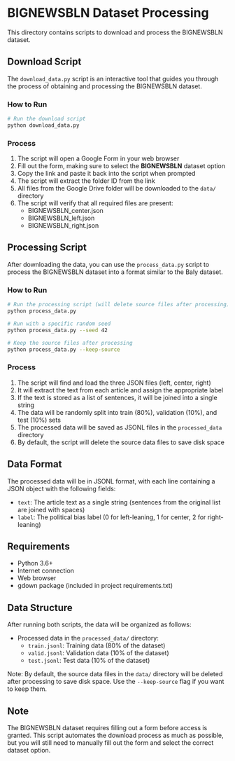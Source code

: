 # BIGNEWSBLN Dataset Processing

This directory contains scripts to download and process the BIGNEWSBLN dataset.

## Download Script

The `download_data.py` script is an interactive tool that guides you through the process of obtaining and processing the BIGNEWSBLN dataset.

### How to Run

```bash
# Run the download script
python download_data.py
```

### Process

1. The script will open a Google Form in your web browser
2. Fill out the form, making sure to select the **BIGNEWSBLN** dataset option
3. Copy the link and paste it back into the script when prompted
4. The script will extract the folder ID from the link
5. All files from the Google Drive folder will be downloaded to the `data/` directory
6. The script will verify that all required files are present:
   - BIGNEWSBLN_center.json
   - BIGNEWSBLN_left.json
   - BIGNEWSBLN_right.json

## Processing Script

After downloading the data, you can use the `process_data.py` script to process the BIGNEWSBLN dataset into a format similar to the Baly dataset.

### How to Run

```bash
# Run the processing script (will delete source files after processing)
python process_data.py

# Run with a specific random seed
python process_data.py --seed 42

# Keep the source files after processing
python process_data.py --keep-source
```

### Process

1. The script will find and load the three JSON files (left, center, right)
2. It will extract the text from each article and assign the appropriate label
3. If the text is stored as a list of sentences, it will be joined into a single string
4. The data will be randomly split into train (80%), validation (10%), and test (10%) sets
5. The processed data will be saved as JSONL files in the `processed_data` directory
6. By default, the script will delete the source data files to save disk space

## Data Format

The processed data will be in JSONL format, with each line containing a JSON object with the following fields:
- `text`: The article text as a single string (sentences from the original list are joined with spaces)
- `label`: The political bias label (0 for left-leaning, 1 for center, 2 for right-leaning)

## Requirements

- Python 3.6+
- Internet connection
- Web browser
- gdown package (included in project requirements.txt)

## Data Structure

After running both scripts, the data will be organized as follows:
- Processed data in the `processed_data/` directory:
  - `train.jsonl`: Training data (80% of the dataset)
  - `valid.jsonl`: Validation data (10% of the dataset)
  - `test.jsonl`: Test data (10% of the dataset)

Note: By default, the source data files in the `data/` directory will be deleted after processing to save disk space. Use the `--keep-source` flag if you want to keep them.

## Note

The BIGNEWSBLN dataset requires filling out a form before access is granted. This script automates the download process as much as possible, but you will still need to manually fill out the form and select the correct dataset option. 